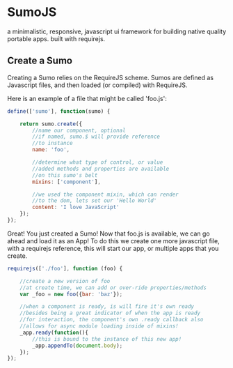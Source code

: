 SumoJS
======

a minimalistic, responsive, javascript ui framework for building native quality portable apps. built with requirejs.



Create a Sumo
-------------


Creating a Sumo relies on the RequireJS scheme. Sumos are defined as Javascript files, and then loaded (or compiled) with RequireJS.

Here is an example of a file that might be called 'foo.js':


```javascript
define(['sumo'], function(sumo) {

    return sumo.create({
        //name our component, optional
        //if named, sumo.$ will provide reference
        //to instance
        name: 'foo',

        //determine what type of control, or value
        //added methods and properties are available
        //on this sumo's belt
        mixins: ['component'],

        //we used the component mixin, which can render
        //to the dom, lets set our 'Hello World'
        content: 'I love JavaScript'
    });
});
```

Great! You just created a Sumo! Now that foo.js is available, we can go ahead and load it as an App! To do this we create one more javascript file, with a requirejs reference, this will start our app, or multiple apps that you create.

```javascript
requirejs(['./foo'], function (foo) {

    //create a new version of foo
    //at create time, we can add or over-ride properties/methods
    var _foo = new foo({bar: 'baz'});

    //when a component is ready, is will fire it's own ready
    //besides being a great indicator of when the app is ready
    //for interaction, the component's own .ready callback also
    //allows for async module loading inside of mixins!
    _app.ready(function(){
        //this is bound to the instance of this new app!
        _app.appendTo(document.body);
    });
});
```